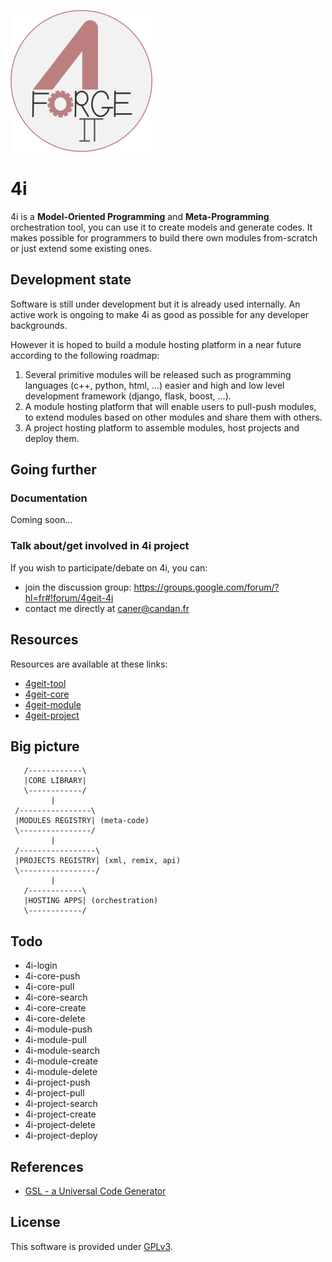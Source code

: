 ![Build Status](share/4i/images/logo.png)

# 4i

4i is a **Model-Oriented Programming** and **Meta-Programming** orchestration tool, you can use it to create models and generate codes. It makes possible for programmers to build there own modules from-scratch or just extend some existing ones.

## Development state

Software is still under development but it is already used internally. An active work is ongoing to make 4i as good as possible for any developer backgrounds.

However it is hoped to build a module hosting platform in a near future according to the following roadmap:

1. Several primitive modules will be released such as programming languages (c++, python, html, ...) easier and high and low level development framework (django, flask, boost, ...).
2. A module hosting platform that will enable users to pull-push modules, to extend modules based on other modules and share them with others.
3. A project hosting platform to assemble modules, host projects and deploy them.

## Going further

### Documentation

Coming soon...

### Talk about/get involved in 4i project

If you wish to participate/debate on 4i, you can:

* join the discussion group: https://groups.google.com/forum/?hl=fr#!forum/4geit-4i
* contact me directly at caner@candan.fr

## Resources

Resources are available at these links:

* [4geit-tool](https://github.com/4geit-tool)
* [4geit-core](https://github.com/4geit-core)
* [4geit-module](https://github.com/4geit-module)
* [4geit-project](https://github.com/4geit-project)

## Big picture

```
   /------------\
   |CORE LIBRARY|
   \------------/
         |
 /----------------\
 |MODULES REGISTRY| (meta-code)
 \----------------/
         |
 /-----------------\
 |PROJECTS REGISTRY| (xml, remix, api)
 \-----------------/
         |
   /------------\
   |HOSTING APPS| (orchestration)
   \------------/
```

## Todo

* 4i-login
* 4i-core-push
* 4i-core-pull
* 4i-core-search
* 4i-core-create
* 4i-core-delete
* 4i-module-push
* 4i-module-pull
* 4i-module-search
* 4i-module-create
* 4i-module-delete
* 4i-project-push
* 4i-project-pull
* 4i-project-search
* 4i-project-create
* 4i-project-delete
* 4i-project-deploy

## References

* [GSL - a Universal Code Generator](https://github.com/imatix/gsl)

## License

This software is provided under [GPLv3](LICENSE).
